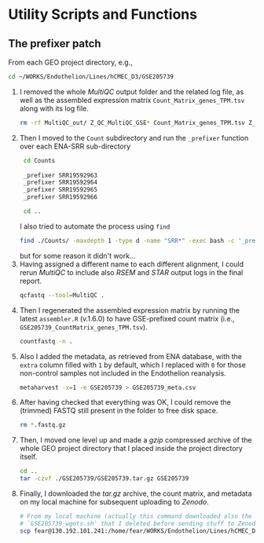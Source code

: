 # Utility Scripts and Functions

## The prefixer patch

From each GEO project directory, e.g.,
```bash
cd ~/WORKS/Endothelion/Lines/hCMEC_D3/GSE205739
```
1. I removed the whole _MultiQC_ output folder and the related log file, as well
	as the assembled expression matrix `Count_Matrix_genes_TPM.tsv` along with
	its log file.
	```bash
	rm -rf MultiQC_out/ Z_QC_MultiQC_GSE* Count_Matrix_genes_TPM.tsv Z_Counts_GSE*
	```
1. Then I moved to the `Count` subdirectory and run the `_prefixer` function
	over each ENA-SRR sub-directory
	```bash
	 cd Counts
	 
	 _prefixer SRR19592963
	 _prefixer SRR19592964
	 _prefixer SRR19592965
	 _prefixer SRR19592966

	 cd ..
	```
	I also tried to automate the process using `find`
	```bash 
	find ./Counts/ -maxdepth 1 -type d -name "SRR*" -exec bash -c '_prefixer "$1"' _ {} \;
	```
	but for some reason it didn't work...
1. Having assigned a different name to each different alignment, I could rerun
	_MultiQC_ to include also _RSEM_ and _STAR_ output logs in the final report.
	```bash
	qcfastq --tool=MultiQC .
	```
1. Then I regenerated the assembled expression matrix by running the latest
	`assembler.R` (v.1.6.0) to have GSE-prefixed count matrix (i.e.,
	`GSE205739_CountMatrix_genes_TPM.tsv`).
	```bash
	countfastq -n .
	```
1. Also I added the metadata, as retrieved from ENA database, with the `extra`
	column filled with `1` by default, which I replaced with `0` for those
	non-control samples not included in the Endothelion reanalysis.
	```bash
	metaharvest -x=1 -e GSE205739 > GSE205739_meta.csv
	```
1. After having checked that everything was OK, I could remove the (trimmed)
	FASTQ still present in the folder to free disk space.
	```bash
	rm *.fastq.gz
	```
1. Then, I moved one level up and made a _gzip_ compressed archive of the
	whole GEO project directory that I placed inside the project directory
	itself.
	```bash
	cd ..
	tar -czvf ./GSE205739/GSE205739.tar.gz GSE205739
	```
1. Finally, I downloaded the _tar.gz_ archive, the count matrix, and metadata on
	my local machine for subsequent uploading to _Zenodo_.
	```bash
	# From my local machine (actually this command downloaded also the
	# `GSE205739_wgets.sh` that I deleted before sending stuff to Zenodo).
	scp fear@130.192.101.241:/home/fear/WORKS/Endothelion/Lines/hCMEC_D3/GSE205739/GSE205739* .
	```
